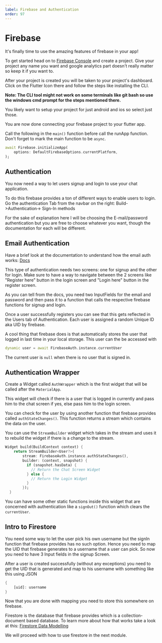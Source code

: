 ```yaml
---
label: Firebase and Authentication
order: 97
---
```


# Firebase
It's finally time to use the amazing features of firebase in your app!

To get started head on to [Firebase Console](https://console.firebase.google.com) and create a project. Give your project any name you want and google analytics part doesn't really matter so keep it if you want to.

After your project is created you will be taken to your project's dashboard. Click on the Flutter Icon there and follow the steps like installing the CLI.

**Note: The CLI tool might not work on some terminals like git bash so use the windows cmd prompt for the steps mentioned there.**

You likely want to setup your project for just android and ios so select just those.

You are now done connecting your firebase project to your flutter app.

Call the following in the `main()` function before call the runApp function. Don't forget to mark the main function to be `async`.
```dart
await Firebase.initializeApp(
    options: DefaultFirebaseOptions.currentPlatform,
);
```

## Authentication

You now need a way to let users signup and login to use your chat application.

To do this firebase provides a ton of different ways to enable users to login. Go the authentication Tab from the navbar on the right: Build->Authentication-> Sign-In methods

For the sake of explanation here I will be choosing the E-mail/password authentication but you are free to choose whatever you want, though the documentation for each will be different.

## Email Authentication

Have a brief look at the documentation to understand how the email auth works: [Docs](https://firebase.google.com/docs/auth/flutter/password-auth?hl=en)

This type of authentication needs two screens: one for signup and the other for login. Make sure to have a way to navigate between the 2 screens like "Register here" button in the login screen and "Login here" button in the register screen.

As you can tell from the docs, you need two InputFields for the email and password and then pass it to a function that calls the respective firebase functions for signup and login.

Once a user successfully registers you can see that this gets reflected in the Users tab of Authentication. Each user is assigned a random Unique ID aka UID by firebase.

A cool thing that firebase does is that automatically stores the user that logged in last time in your local storage. This user can the be accessed with
```dart
dynamic user = await FirebaseAuth.instance.currentUser
```

The current user is `null` when there is no user that is signed in.

## Authentication Wrapper

Create a Widget called `AuthWrapper` which is the first widget that will be called after the `MaterialApp`.

This widget will check if there is a user that is logged in currently and pass him to the chat screen if yes, else pass him to the login screen.

You can check for the user by using another function that firebase provides called `authStateChanges()`. This function returns a stream which contains the data on the user.

You can use the `StreamBuilder` widget which takes in the stream and uses it to rebuild the widget if there is a change to the stream.
```dart
Widget build(BuildContext context) {
    return StreamBuilder<User?>(
        stream: FirebaseAuth.instance.authStateChanges(),
        builder: (context, snapshot) {
          if (snapshot.hasData) {
            // Return the Chat Screen Widget
          } else {
            // Return the Login Widget
          }
        });
  }
```

You can have some other static functions inside this widget that are concerned with authentication like a `signOut()` function which clears the `currentUser`.

## Intro to Firestore

You need some way to let the user pick his own username but the signIn function that firebase provides has no such option. Hence you need to map the UID that firebase generates to a username that a user can pick. So now you need to have 3 Input fields in the signup Screen.

After a user is created successfully (without any exceptions) you need to get the UID that is generated and map to his username with something like this using JSON
```dart
{
    [uid]: username
}
```

Now that you are done with mapping you need to store this somewhere on firebase.

Firestore is the database that firebase provides which is a collection-document based database. To learn more about how that works take a look at this: [Firestore Data Modelling](https://www.youtube.com/watch?v=lW7DWV2jST0)

We will proceed with how to use firestore in the next module.